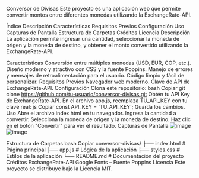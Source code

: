 Conversor de Divisas
Este proyecto es una aplicación web que permite convertir montos entre diferentes monedas utilizando la ExchangeRate-API.

Índice
Descripción
Características
Requisitos Previos
Configuración
Uso
Capturas de Pantalla
Estructura de Carpetas
Créditos
Licencia
Descripción
La aplicación permite ingresar una cantidad, seleccionar la moneda de origen y la moneda de destino, y obtener el monto convertido utilizando la ExchangeRate-API.

Características
Conversión entre múltiples monedas (USD, EUR, COP, etc.).
Diseño moderno y atractivo con CSS y la fuente Poppins.
Manejo de errores y mensajes de retroalimentación para el usuario.
Código limpio y fácil de personalizar.
Requisitos Previos
Navegador web moderno.
Clave de API de ExchangeRate-API.
Configuración
Clona este repositorio:
bash
Copiar
git clone https://github.com/tu-usuario/conversor-divisas.git
Obtén tu API Key de ExchangeRate-API.
En el archivo app.js, reemplaza TU_API_KEY con tu clave real:
js
Copiar
const API_KEY = 'TU_API_KEY';
Guarda los cambios.
Uso
Abre el archivo index.html en tu navegador.
Ingresa la cantidad a convertir.
Selecciona la moneda de origen y la moneda de destino.
Haz clic en el botón "Convertir" para ver el resultado.
Capturas de Pantalla
![image](https://github.com/user-attachments/assets/2154d94e-f9fb-4ac9-ada4-1a9ae158a88e)
![image](https://github.com/user-attachments/assets/77c1326f-713e-4ee8-a15b-4998e64eecda)


Estructura de Carpetas
bash
Copiar
conversor-divisas/
├── index.html       # Página principal
├── app.js           # Lógica de la aplicación
├── styles.css       # Estilos de la aplicación
└── README.md        # Documentación del proyecto
Créditos
ExchangeRate-API
Google Fonts – Fuente Poppins
Licencia
Este proyecto se distribuye bajo la Licencia MIT.
